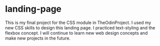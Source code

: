 # landing-page

This is my final project for the CSS module in TheOdinProject. I used my new CSS skills to design this landing page.
I practiced text-styling and the flexbox concept. I will continue to learn new web design concepts and make new projects in the future.